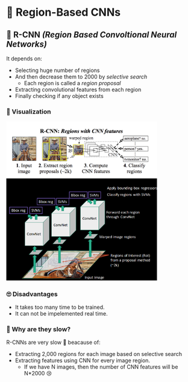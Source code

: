 # 🚩 Region-Based CNNs

## 🔷 R-CNN _(Region Based Convoltional Neural Networks)_
It depends on:
- Selecting huge number of regions
- And then decrease them to 2000 by _selective search_
  - Each region is called a _region proposal_
- Extracting convolutional features from each region
- Finally checking if any object exists

### 👀 Visualization

<img src="../res/RCNN2.png" width="400"  />

<br/>

<img src="../res/RCNN.png" width="400"  />

### 🙄 Disadvantages
- It takes too many time to be trained.
- It can not be impelemented real time.

### 🤔 Why are they slow?
R-CNNs are very slow 🐢 beacause of:
- Extracting 2,000 regions for each image based on selective search
- Extracting features using CNN for every image region. 
  - If we have N images, then the number of CNN features will be N*2000 😢